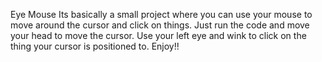 Eye Mouse
Its basically a small project where you can use your mouse to move around the cursor and click on things. Just run the code and move your head to move the cursor. Use your left eye and wink to click on the thing your cursor is positioned to. Enjoy!!
